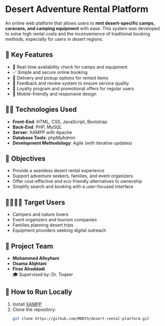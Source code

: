 # Desert Adventure Rental Platform

An online web platform that allows users to **rent desert-specific camps, caravans, and camping equipment** with ease. This system was developed to solve high rental costs and the inconvenience of traditional booking methods, especially for users in desert regions.

## 🌟 Key Features

- 🔎 Real-time availability check for camps and equipment
- ✅ Simple and secure online booking
- 🚚 Delivery and pickup options for rented items
- 🌟 Feedback and review system to ensure service quality
- 🎁 Loyalty program and promotional offers for regular users
- 📱 Mobile-friendly and responsive design

## 🧑‍💻 Technologies Used

- **Front-End**: HTML, CSS, JavaScript, Bootstrap
- **Back-End**: PHP, MySQL
- **Server**: XAMPP with Apache
- **Database Tools**: phpMyAdmin
- **Development Methodology**: Agile (with iterative updates)

## 🎯 Objectives

- Provide a seamless desert rental experience
- Support adventure seekers, families, and event organizers
- Offer cost-effective and eco-friendly alternatives to ownership
- Simplify search and booking with a user-focused interface

## 👨‍👩‍👧‍👦 Target Users

- Campers and nature lovers
- Event organizers and tourism companies
- Families planning desert trips
- Equipment providers seeking digital outreach

## 👥 Project Team

- **Mohammed Alleyhani** 
- **Osama Alqhtani** 
- **Firas Alraddadi**   
🎓 Supervised by: Dr. Toqeer

## 🚀 How to Run Locally

1. Install [XAMPP](https://www.apachefriends.org/)
2. Clone the repository:
   ```bash
   git clone https://github.com/M0DY3/desert-rental-platform.git
